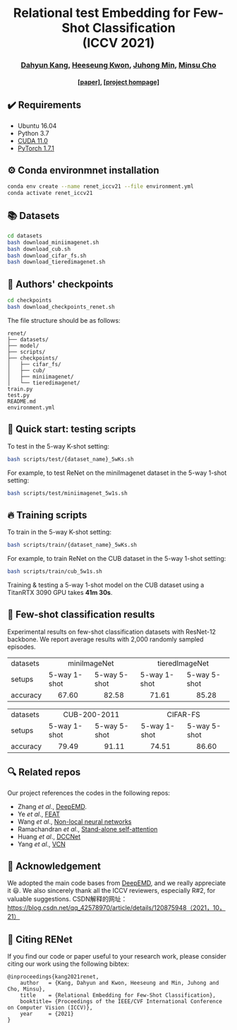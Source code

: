 <div align="center">
  <h1>Relational test Embedding for Few-Shot Classification <br> (ICCV 2021)</h1>
</div>

<div align="center">
  <h3><a href=http://dahyun-kang.github.io>Dahyun Kang</a>, <a href=http://arunos728.github.io>Heeseung Kwon</a>, <a href=http://juhongm999.github.io>Juhong Min</a>, <a href=http://cvlab.postech.ac.kr/~mcho/>Minsu Cho</a></h3>
</div>

<div align="center">
  <h4> <a href=https://arxiv.org/abs/2108.09666>[paper]</a>, <a href=http://cvlab.postech.ac.kr/research/RENet>[project hompage]</a></h4>
</div>


## :heavy_check_mark: Requirements
* Ubuntu 16.04
* Python 3.7
* [CUDA 11.0](https://developer.nvidia.com/cuda-toolkit)
* [PyTorch 1.7.1](https://pytorch.org)


## :gear: Conda environmnet installation
```bash
conda env create --name renet_iccv21 --file environment.yml
conda activate renet_iccv21
```

## :books: Datasets
```bash
cd datasets
bash download_miniimagenet.sh
bash download_cub.sh
bash download_cifar_fs.sh
bash download_tieredimagenet.sh
```

## :deciduous_tree: Authors' checkpoints

```bash
cd checkpoints
bash download_checkpoints_renet.sh
```
The file structure should be as follows:


    
    renet/
    ├── datasets/
    ├── model/
    ├── scripts/
    ├── checkpoints/
    │   ├── cifar_fs/
    │   ├── cub/
    │   ├── miniimagenet/
    │   └── tieredimagenet/
    train.py
    test.py
    README.md
    environment.yml
    
    
    
   
## :pushpin: Quick start: testing scripts
To test in the 5-way K-shot setting:
```bash
bash scripts/test/{dataset_name}_5wKs.sh
```
For example, to test ReNet on the miniImagenet dataset in the 5-way 1-shot setting:
```bash
bash scripts/test/miniimagenet_5w1s.sh
```

## :fire: Training scripts
To train in the 5-way K-shot setting:
```bash
bash scripts/train/{dataset_name}_5wKs.sh
```
For example, to train ReNet on the CUB dataset in the 5-way 1-shot setting:
```bash
bash scripts/train/cub_5w1s.sh
```


Training & testing a 5-way 1-shot model on the CUB dataset using a TitanRTX 3090 GPU takes **41m 30s**.

## :art: Few-shot classification results
Experimental results on few-shot classification datasets with ResNet-12 backbone. We report average results with 2,000 randomly sampled episodes.

<table>
  <tr>
    <td>datasets</td>
    <td colspan="2" align="center">miniImageNet</td>
    <td colspan="2" align="center">tieredImageNet</td>
  </tr>
  <tr>
    <td>setups</td>
    <td>5-way 1-shot</td>
    <td>5-way 5-shot</td>
    <td>5-way 1-shot</td>
    <td>5-way 5-shot</td>
  </tr>
  <tr>
    <td>accuracy</td>
    <td align="center">67.60</td>
    <td align="center">82.58</td>
    <td align="center">71.61</td>
    <td align="center">85.28</td>
  </tr>
</table>

<table>
  <tr>
    <td>datasets</td>
    <td colspan="2" align="center">CUB-200-2011</td>
    <td colspan="2" align="center">CIFAR-FS</td>
  </tr>
  <tr>
    <td>setups</td>
    <td>5-way 1-shot</td>
    <td>5-way 5-shot</td>
    <td>5-way 1-shot</td>
    <td>5-way 5-shot</td>
  </tr>
  <tr>
    <td>accuracy</td>
    <td align="center">79.49</td>
    <td align="center">91.11</td>
    <td align="center">74.51</td>
    <td align="center">86.60</td>
  </tr>
</table>


## :mag: Related repos
Our project references the codes in the following repos:

* Zhang _et al_., [DeepEMD](https://github.com/icoz69/DeepEMD).
* Ye _et al_., [FEAT](https://github.com/Sha-Lab/FEAT)
* Wang _et al_., [Non-local neural networks](https://github.com/AlexHex7/Non-local_pytorch)
* Ramachandran _et al_., [Stand-alone self-attention](https://github.com/leaderj1001/Stand-Alone-Self-Attention)
* Huang _et al_., [DCCNet](https://github.com/ShuaiyiHuang/DCCNet)
* Yang _et al_., [VCN](https://github.com/gengshan-y/VCN)

## :love_letter: Acknowledgement
We adopted the main code bases from [DeepEMD](https://github.com/icoz69/DeepEMD), and we really appreciate it :smiley:.
We also sincerely thank all the ICCV reviewers, especially R#2, for valuable suggestions. 
CSDN解释的网址：https://blog.csdn.net/qq_42578970/article/details/120875948（2021，10，21）

## :scroll: Citing RENet
If you find our code or paper useful to your research work, please consider citing our work using the following bibtex:
```
@inproceedings{kang2021renet,
    author   = {Kang, Dahyun and Kwon, Heeseung and Min, Juhong and Cho, Minsu},
    title    = {Relational Embedding for Few-Shot Classification},
    booktitle= {Proceedings of the IEEE/CVF International Conference on Computer Vision (ICCV)},
    year     = {2021}
}
```
